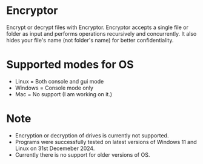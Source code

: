 # Encryptor
Encrypt or decrypt files with Encryptor.
Encryptor accepts a single file or folder as input and performs operations recursively and concurrently.
It also hides your file's name (not folder's name) for better confidentiality.
# Supported modes for OS
* Linux   = Both console and gui mode
* Windows = Console mode only
* Mac     = No support (I am working on it.)
# Note
* Encryption or decryption of drives is currently not supported.
* Programs were successfully tested on latest versions of Windows 11 and Linux on 31st Decemeber 2024.
* Currently there is no support for older versions of OS.
